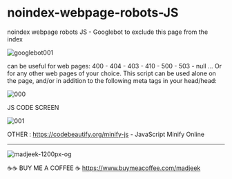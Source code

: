 # noindex-webpage-robots-JS
noindex webpage robots JS - Googlebot to exclude this page from the index

![googlebot001](https://user-images.githubusercontent.com/83957788/174448724-ca789526-4804-40f9-a18d-b1e4ac37a90c.png)


can be useful for web pages: 400 - 404 - 403 - 410 - 500 -  503 - null ...
Or for any other web pages of your choice. This script can be used alone on the page, and/or in addition to the following meta tags in your head/head: 


![000](https://user-images.githubusercontent.com/83957788/174448411-e1dae543-93e8-462a-8734-dd919c6b098b.jpg)



JS CODE SCREEN

![001](https://user-images.githubusercontent.com/83957788/174448613-8d324380-a9d9-43b2-a3f8-c5b70f09638e.jpg)


OTHER : https://codebeautify.org/minify-js - JavaScript Minify Online

___

![madjeek-1200px-og](https://user-images.githubusercontent.com/83957788/174204965-cd246cba-6142-49c4-b722-eee34685e753.jpg)


☕☕ BUY ME A COFFEE ☕
https://www.buymeacoffee.com/madjeek

